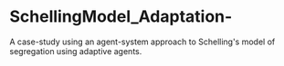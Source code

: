 # SchellingModel_Adaptation-
A case-study using an agent-system approach to Schelling's model of segregation using adaptive agents. 
